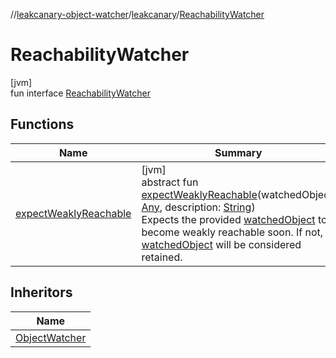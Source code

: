 //[leakcanary-object-watcher](../../../index.md)/[leakcanary](../index.md)/[ReachabilityWatcher](index.md)

# ReachabilityWatcher

[jvm]\
fun interface [ReachabilityWatcher](index.md)

## Functions

| Name | Summary |
|---|---|
| [expectWeaklyReachable](expect-weakly-reachable.md) | [jvm]<br>abstract fun [expectWeaklyReachable](expect-weakly-reachable.md)(watchedObject: [Any](https://kotlinlang.org/api/latest/jvm/stdlib/kotlin/-any/index.html), description: [String](https://kotlinlang.org/api/latest/jvm/stdlib/kotlin/-string/index.html))<br>Expects the provided [watchedObject](expect-weakly-reachable.md) to become weakly reachable soon. If not, [watchedObject](expect-weakly-reachable.md) will be considered retained. |

## Inheritors

| Name |
|---|
| [ObjectWatcher](../-object-watcher/index.md) |
